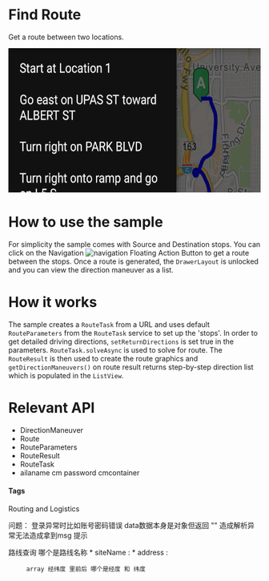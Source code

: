# Find Route
Get a route between two locations.

![Find Route App](find-route.png)

# How to use the sample
For simplicity the sample comes with Source and Destination stops. You can click on the Navigation ![navigation](https://cloud.githubusercontent.com/assets/12448081/16168046/d37aaea2-34b2-11e6-888a-0cbf22f5455f.png) Floating Action Button to get a route between the stops. Once a route is generated, the `DrawerLayout` is unlocked and you can view the direction maneuver as a list.

# How it works
The sample creates a `RouteTask` from a URL and uses default `RouteParameters` from the `RouteTask` service to set up the 'stops'. In order to get detailed driving directions, `setReturnDirections` is set true in the parameters. `RouteTask.solveAsync` is used to solve for route. The `RouteResult` is then used to create the route graphics and `getDirectionManeuvers()` on route result returns step-by-step direction list which is populated in the `ListView`.

# Relevant API
* DirectionManeuver
* Route
* RouteParameters
* RouteResult
* RouteTask
* ailaname cm  password cmcontainer
#### Tags
Routing and Logistics

问题：
登录异常时比如账号密码错误 data数据本身是对象但返回 "" 造成解析异常无法造成拿到msg 提示

路线查询 哪个是路线名称
        * siteName :
         * address :

         array 经纬度 里前后 哪个是经度 和 纬度
